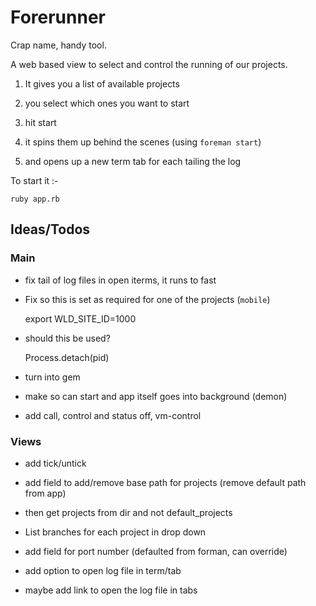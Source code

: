 Forerunner
==========

Crap name, handy tool.

A web based view to select and control the running of our projects.

1. It gives you a list of available projects

1. you select which ones you want to start

1. hit start

1. it spins them up behind the scenes (using `foreman start`)

1. and opens up a new term tab for each tailing the log


To start it :-

    ruby app.rb


Ideas/Todos
-----------

### Main

- fix tail of log files in open iterms, it runs to fast

- Fix so this is set as required for one of the projects (`mobile`)

    export WLD_SITE_ID=1000

- should this be used?

    Process.detach(pid)

- turn into gem

- make so can start and app itself goes into background (demon)

- add call, control and status off, vm-control


### Views

- add tick/untick

- add field to add/remove base path for projects (remove default path from app)

- then get projects from dir and not default_projects

- List branches for each project in drop down

- add field for port number (defaulted from forman, can override)

- add option to open log file in term/tab

- maybe add link to open the log file in tabs
